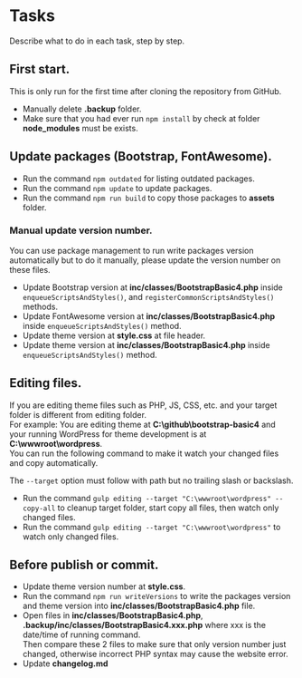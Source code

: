 # Tasks

Describe what to do in each task, step by step.

## First start.
This is only run for the first time after cloning the repository from GitHub.

* Manually delete **.backup** folder.
* Make sure that you had ever run `npm install` by check at folder **node_modules** must be exists.

## Update packages (Bootstrap, FontAwesome).
* Run the command `npm outdated` for listing outdated packages.
* Run the command `npm update` to update packages.
* Run the command `npm run build` to copy those packages to **assets** folder.

### Manual update version number.
You can use package management to run write packages version automatically but to do it manually, please update the version number on these files.

* Update Bootstrap version at **inc/classes/BootstrapBasic4.php** inside `enqueueScriptsAndStyles()`, and `registerCommonScriptsAndStyles()` methods.
* Update FontAwesome version at **inc/classes/BootstrapBasic4.php** inside `enqueueScriptsAndStyles()` method.
* Update theme version at **style.css** at file header.
* Update theme version at **inc/classes/BootstrapBasic4.php** inside `enqueueScriptsAndStyles()` method.

## Editing files.
If you are editing theme files such as PHP, JS, CSS, etc. and your target folder is different from editing folder.<br>
For example: You are editing theme at **C:\github\bootstrap-basic4** and your running WordPress for theme development is at **C:\wwwroot\wordpress**.<br>
You can run the following command to make it watch your changed files and copy automatically.

The `--target` option must follow with path but no trailing slash or backslash.

* Run the command `gulp editing --target "C:\wwwroot\wordpress" --copy-all` to cleanup target folder, start copy all files, then watch only changed files.
* Run the command `gulp editing --target "C:\wwwroot\wordpress"` to watch only changed files.

## Before publish or commit.
* Update theme version number at **style.css**.
* Run the command `npm run writeVersions` to write the packages version and theme version into **inc/classes/BootstrapBasic4.php** file.
* Open files in **inc/classes/BootstrapBasic4.php**, **.backup/inc/classes/BootstrapBasic4.xxx.php** where xxx is the date/time of running command.<br>
    Then compare these 2 files to make sure that only version number just changed, otherwise incorrect PHP syntax may cause the website error.
* Update **changelog.md**